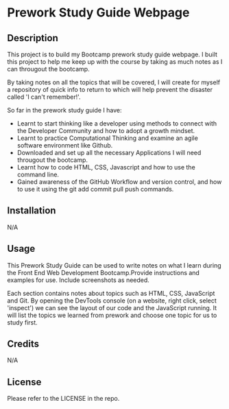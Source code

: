 # Prework Study Guide Webpage

## Description

This project is to build my Bootcamp prework study guide webpage. I built this project to help me keep up with the course by taking as much notes as I can througout the bootcamp.

By taking notes on all the topics that will be covered, I will create for myself a repository of quick info to return to which will help prevent the disaster called 'I can't remember!'.

So far in the prework study guide I have:
- Learnt to start thinking like a developer using methods to connect with the Developer Community and how to adopt a growth mindset.
- Learnt to practice Computational Thinking and examine an agile software environment like Github.
- Downloaded and set up all the necessary Applications I will need througout the bootcamp.
- Learnt how to code HTML, CSS, Javascript and how to use the command line.
- Gained awareness of the GitHub Workflow and version control, and how to use it using the git add commit pull push commands.

## Installation

N/A

## Usage

This Prework Study Guide can be used to write notes on what I learn during the Front End Web Development Bootcamp.Provide instructions and examples for use. Include screenshots as needed.

Each section contains notes about topics such as HTML, CSS, JavaScript and Git. By opening the DevTools console (on a website, right click, select 'inspect') we can see the layout of our code and the JavaScript running. It will list the topics we learned from prework and choose one topic for us to study first.

## Credits

N/A

## License

Please refer to the LICENSE in the repo.